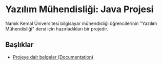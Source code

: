 # Yazılım Mühendisliği: Java Projesi 
Namık Kemal Üniversitesi bilgisayar mühendisliği öğrencilerinin "Yazılım Mühendisliği" dersi için hazırladıkları bir projedir.
## Başlıklar
- [Projeye dair belgeler (Documentation)](./documentation)

